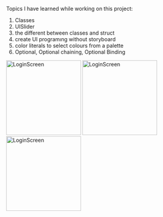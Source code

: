 Topics I have learned while working on this project:

1. Classes
2. UISlider
3. the different between classes and struct
4. create UI programıng without storyboard
5. color literals to select colours from a palette
6. Optional, Optional chaining, Optional Binding

<img width="200" alt="LoginScreen" src="https://github.com/FurkanCAPKIN/BMICalculator/assets/92672616/478159a0-9162-4347-b8f7-432804bc6a6a">
<img width="200" alt="LoginScreen" src="https://github.com/FurkanCAPKIN/BMICalculator/assets/92672616/0e14a49b-6897-4286-a482-a96cb40aaedb">
<img width="200" alt="LoginScreen" src="https://github.com/FurkanCAPKIN/BMICalculator/assets/92672616/18ca8e4a-e18f-4e32-8830-09ceba9cee6c">

